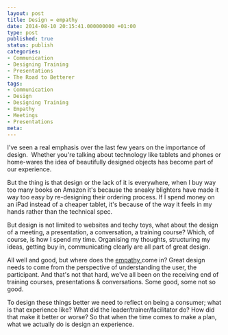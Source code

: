```yaml
---
layout: post
title: Design = empathy
date: 2014-08-10 20:15:41.000000000 +01:00
type: post
published: true
status: publish
categories:
- Communication
- Designing Training
- Presentations
- The Road to Betterer
tags:
- Communication
- Design
- Designing Training
- Empathy
- Meetings
- Presentations
meta:
---
```

<p>I've seen a real emphasis over the last few years on the importance of design.  Whether you're talking about technology like tablets and phones or home-wares the idea of beautifully designed objects has become part of our experience.</p>
<p>But the thing is that design or the lack of it is everywhere, when I buy way too many books on Amazon it's because the sneaky blighters have made it way too easy by re-designing their ordering process. If I spend money on an iPad instead of a cheaper tablet, it's because of the way it feels in my hands rather than the technical spec.</p>
<p>But design is not limited to websites and techy toys, what about the design of a meeting, a presentation, a conversation, a training course? Which, of course, is how I spend my time. Organising my thoughts, structuring my ideas, getting buy in, communicating clearly are all part of great design.</p>
<p>All well and good, but where does the <a title="Empathy" href="http://helenwalker.net/2014/07/27/empathy/">empathy </a>come in? Great design needs to come from the perspective of understanding the user, the participant. And that's not that hard, we've all been on the receiving end of training courses, presentations &amp; conversations. Some good, some not so good.</p>
<p>To design these things better we need to reflect on being a consumer; what is that experience like? What did the leader/trainer/facilitator do? How did that make it better or worse? So that when the time comes to make a plan, what we actually do is design an experience.</p>

